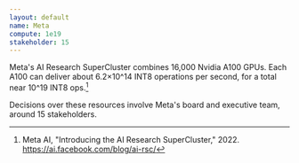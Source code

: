 ```yaml
---
layout: default
name: Meta
compute: 1e19
stakeholder: 15
---
```


Meta's AI Research SuperCluster combines 16,000 Nvidia A100 GPUs. Each A100 can deliver about 6.2×10^14 INT8 operations per second, for a total near 10^19 INT8 ops.[^1]

Decisions over these resources involve Meta's board and executive team, around 15 stakeholders.

[^1]: Meta AI, "Introducing the AI Research SuperCluster," 2022. <https://ai.facebook.com/blog/ai-rsc/>

